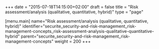 +++
date = "2015-07-18T14:15:00+02:00"
draft = false
title = "Risk assessment/analysis (qualitative, quantitative, hybrid)"
type = "page"

[menu.main]
name="Risk assessment/analysis (qualitative, quantitative, hybrid)"
identifier="securite_security-and-risk-management_risk-management-concepts_risk-assessment-analysis-qualitative-quantitative-hybrid"
parent="securite_security-and-risk-management_risk-management-concepts"
weight = 200
+++